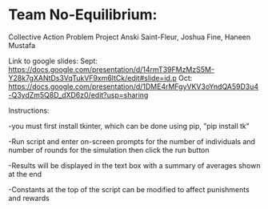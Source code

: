 # Team No-Equilibrium:
Collective Action Problem Project
Anski Saint-Fleur, Joshua Fine, Haneen Mustafa

Link to google slides:
Sept: https://docs.google.com/presentation/d/14rmT39FMzMzS5M-Y28k7gXANtDs3VqTukVF9xm6ltCk/edit#slide=id.p
Oct: https://docs.google.com/presentation/d/1DME4rMFgyVKV3oYndQA59D3u4-Q3ydZm5Q8D_dXD6z0/edit?usp=sharing

Instructions:

-you must first install tkinter, which can be done using pip, "pip install tk"

-Run script and enter on-screen prompts for the number of individuals and number of rounds for the simulation then click the run button

-Results will be displayed in the text box with a summary of averages shown at the end

-Constants at the top of the script can be modified to affect punishments and rewards

